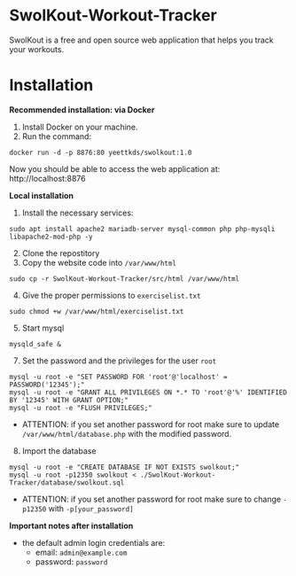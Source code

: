 # SwolKout-Workout-Tracker
SwolKout is a free and open source web application that helps you track your workouts.

# Installation

**Recommended installation: via Docker**

1. Install Docker on your machine.
2. Run the command: 

``` docker run -d -p 8876:80 yeettkds/swolkout:1.0 ```

Now you should be able to access the web application at: http://localhost:8876


**Local installation**

1. Install the necessary services:

```sudo apt install apache2 mariadb-server mysql-common php php-mysqli libapache2-mod-php -y```

2. Clone the repostitory
3. Copy the website code into ```/var/www/html```

```sudo cp -r SwolKout-Workout-Tracker/src/html /var/www/html```

4. Give the proper permissions to ```exerciselist.txt```

```sudo chmod +w /var/www/html/exerciselist.txt```

5. Start mysql

```mysqld_safe &```

7. Set the password and the privileges for the user ```root```
```
mysql -u root -e "SET PASSWORD FOR 'root'@'localhost' = PASSWORD('12345');"
mysql -u root -e "GRANT ALL PRIVILEGES ON *.* TO 'root'@'%' IDENTIFIED BY '12345' WITH GRANT OPTION;"
mysql -u root -e "FLUSH PRIVILEGES;"
```
- ATTENTION: if you set another password for root make sure to update ```/var/www/html/database.php``` with the modified password.
8. Import the database
```
mysql -u root -e "CREATE DATABASE IF NOT EXISTS swolkout;"
mysql -u root -p12350 swolkout < ./SwolKout-Workout-Tracker/database/swolkout.sql
```
- ATTENTION: if you set another password for root make sure to change ```-p12350``` with ```-p[your_password]```

**Important notes after installation**
- the default admin login credentials are:
   - email: ```admin@example.com```
   - password: ```password```

